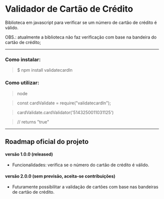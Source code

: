 # **Validador de Cartão de Crédito**

 Biblioteca em javascript para verificar se um número de cartão de crédito é válido. 
 
 OBS.: atualmente a biblioteca não faz verificação com base na bandeira do cartão de crédito;

---

 ### Como instalar: 
 
>  $  npm install validatecardln

### Como utilizar:

>node

> const cardValidate = require("validatecardln");

> cardValidate.cardValidator('5143250011031125')

> // returns "true"



---


## Roadmap oficial do projeto

#### versão 1.0.0 (released)

- Funcionalidades: verifica se o número do cartão de crédito é válido.

#### versão 2.0.0 (sem previsão, aceita-se contribuições)

- Futuramente possibilitar a validação de cartões com base nas bandeiras de cartão de crédito.
